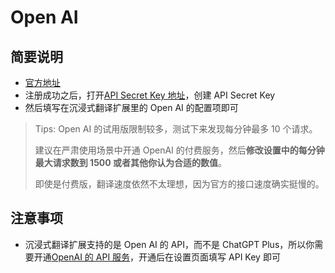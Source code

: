 # Open AI

## 简要说明

- [官方地址](https://openai.com/api/)
- 注册成功之后，打开[API Secret Key 地址](https://platform.openai.com/account/api-keys)，创建 API Secret Key
- 然后填写在沉浸式翻译扩展里的 Open AI 的配置项即可

> Tips: Open AI 的试用版限制较多，测试下来发现每分钟最多 10 个请求。
>
> 建议在严肃使用场景中开通 OpenAI 的付费服务，然后**修改设置中的每分钟最大请求数到 1500 或者其他你认为合适的数值**。
>
> 即使是付费版，翻译速度依然不太理想，因为官方的接口速度确实挺慢的。

## 注意事项

- 沉浸式翻译扩展支持的是 Open AI 的 API，而不是 ChatGPT Plus，所以你需要开通[OpenAI 的 API 服务](https://openai.com/api/)，开通后在设置页面填写 API Key 即可
